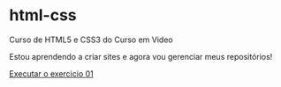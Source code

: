 # html-css
 Curso de HTML5 e CSS3 do Curso em Video

Estou aprendendo a criar sites e agora vou gerenciar meus repositórios!

<a href="https://pedrohprincipe.github.io/html-css/exercicios/ex01/index.html"> Executar o exercicio 01</a>